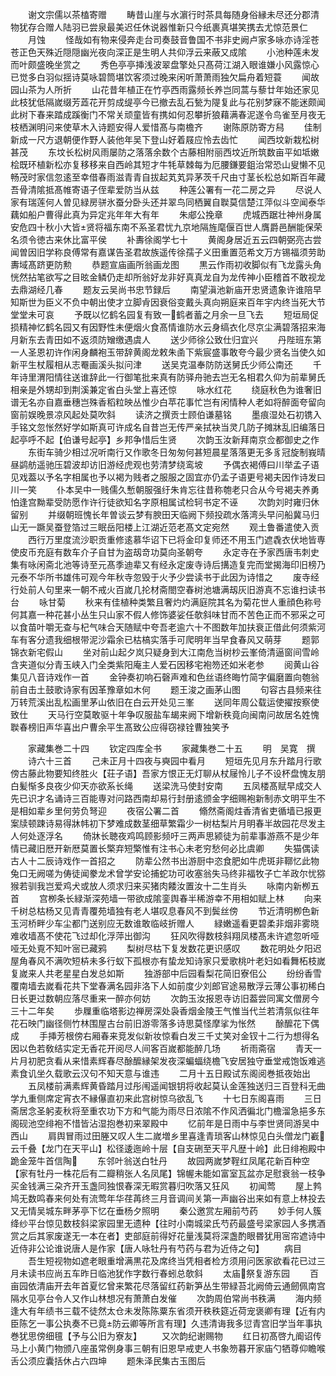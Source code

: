 <!-- { "loadSidebar": true } -->
　　谢文宗儒以茶榼寄赠
　　畴昔山崖与水濵行时茶具每随身俗縁未尽还分郡清物犹存合赠人陆羽已尝泉最美迟任休说器惟新只今纸裹真堪笑携去尤惊范景仁
　　月蚀
　　怪哉如有物来侵奔走台司奏鼓音鲁国不书非史阙卢家多咏亦诗淫苍苍正色天殊近隠隠幽光夜向深正是生明人共仰浮云来蔽又成隂
　　小池种莲未发而叶颇盛晚坐赏之
　　秀色亭亭挿浅波翠盘擎处只髙荷江湖入眼谁嫌小风露惊心已觉多白羽似揺诗莫咏碧筒堪饮客须过晚来闲听萧萧雨独欠扁舟着短蓑
　　闻故园山茶为人所折
　　山花昔年植正在竹亭西雨露频长养岂同蒿与藜廿年始还家见此枝犹低隔嵗缀芳蕋花开剪成缇亭今已撤去乱石甃为隄复此与花别梦寐不能迷颇闻此树下春来踏成蹊衡门不常关顽童皆有携如何忍攀折狼藉满春泥遂令鸟雀至月夜无枝栖渊明问来使草木入诗题安得人爱惜髙与南檐齐
　　谢陈原防寄方舄
　　佳制新成一尺方退朝便作野人装他年吴下登山好着屐应怜去齿忙
　　闻西坟新栽松树甚茂
　　东坟长松树风雨屡防之落落余数个古藤相附丽西坟近所筑数亩平如坻嫩桧既环植新松亦复移移来自西岭其短才牛牦草棘每为厄腰鎌要鉏治常恐山叟懒不见畅茂时家信忽逺至幸借春雨滋青青自拔起芄芄异茅茨千尺由寸茎长松总如斯百年藏吾骨清隂抵髙帷寄语子侄辈爱防当从兹
　　种莲公署有一花二房之异
　　尽说人家有瑞莲何人曽见緑房骈氷蚕分卧头还并翠鸟同栖翼自聫莫信楚江萍似斗空闻泰华藕如船户曹得此真为异定兆年年大有年
　　朱郕公挽章
　　虎城西踞壮神州身属安危四十秋小大皆贤将福东南不系圣君忧九京地隔旌麾偃百世人膺爵邑酬能保荣名须令徳古来休比富平侯
　　补夀徐阁学七十
　　黄阁身居近五云四朝弼亮古尝闻曽因旧学称良傅常有嘉谋告圣君故族遥传徐孺子义田重置范希文万方锡福须劳助夀域髙跻更防勲
　　恭题宣庙画所翁画龙图
　　黒云作雨初收脚似有飞龙露头角恍然拈笔欲写之目昡金鳞仍走却所翁好龙非好真真龙自为龙传神小臣稽首不敢视龙去鼎湖经几春
　　题友云吴尚书忠节録后
　　南望滇池新庙开忠贤遗象许谁陪早知斯世为臣义不负中朝出使才立脚肻因衰俗变戴头真向朔庭来百年宇内终当死大节堂堂未可哀
　　予既以忆鹤名园复有致一鹤者蓄之月余一旦飞去
　　短垣局促损精神忆鹤名园又有因野性未便烟火食髙情谁防水云身缟衣化尽京尘满碧落招来海月新东去青田如不返须防矰缴遇虞人
　　送少师徐公致仕归宜兴
　　丹陛班东第一人圣恩初许作闲身麟袍玉带辞黄阁龙敕朱圅下紫宸盛事敢夸今最少贤名当使久如新平生杖履相从志罨画溪头拟问津
　　送吴克温奉防防送舅氏少师公南还
　　千年诗里渭阳情往送谁辞此一行御笔批来真有防驿舟驰去岂无名相君久仰为前辈舅氏相亲是外甥却到荆溪兼定省白头堂上喜还惊
　　咏水红花
　　绕庭秋色为谁奢旧谱无名亦自嘉垂穗岂殊香稻粒映丛惟少白苹花事忙岂有闲情种人老如将醉面夸留向窗前娱晚景凉风起处莫吹斜
　　读济之撰贡士顾伯谦墓铭
　　墨痕湿处石初镌入手铭文忽怅然好学如斯真可许成名自昔岂无传严亲拭袂当灵几防子摊牀乱旧编落日起亭呼不起【伯谦号起亭】乡邦争惜后生贤
　　次韵玉汝新拜南京佥都御史之作
　　东街车骑少相过况听南行又作歌冬日匆匆何甚短晨星落落更无多豸冠旋制峩晴昼鹢舫遥驰压碧波却访旧游经虎观也劳清梦绕鸾坡
　　予偶衣褐傅曰川举孟子语见戏葢以予名字相属也予以褐为贱者之服服之固宜亦仍孟子语更号褐夫因作诗发曰川一笑
　　仆本吴中一贱儒久慙朝服强纡朱肯忘往昔称匏老只合从今号褐夫养勇怕逢宫黝辈受防愿作许行徒欲知名字原相属试检轲书定不诬
　　次韵刘时雍归休留别
　　并缀朝班愧长年曽谈云梦有腴田天临阙下频投疏水落湾头早问船冀马归山无一蹶吴蚕登箔过三眠岳阳楼上江湖近范老髙文定宛然
　　观土鲁番遣使入贡
　　西行万里度流沙职贡重修逺慕华诏下已将金印复师还不用玉门遮毳衣伏地皆専使皮币充庭有数车介子自甘为盗刼竒功莫向圣朝夸
　　永定寺在予家西唐韦刺史集有咏闲斋北池等诗至元髙季迪辈又有经永定废寺诗后搆造复完而堂揭海印旧榜乃元泰不华所书雄伟可观今年秋寺忽毁于火予少尝读书于此因为诗惜之
　　废寺经行处前人句里来一朝不戒火百嵗几抡材斋閤空春树池塘满刼灰旧游真不忘谁扫读书台
　　咏甘菊
　　秋来有佳植种类繁且奢灼灼满庭院其名为菊花世人重顔色称号何其嘉一种花甚小丛生只山家不假人修饰婆娑任欹斜味甘而不苦色正而不邪采之可以食苗叶嚼无查与杞气味合天随赋中夸吾老逾六十不图数年加扶衰正借此何须紫河车有客分遗我细根带泥沙霜余已枯槁实落手可爬明年当早食春风又萌芽
　　题郭锦衣新宅假山
　　坐对前山起夕岚只疑身到大江南危当树杪云峯倚清逼窗间雪岭含夹道似分青玉峡入门全类紫阳庵主人爱石因移宅袍笏还如米老参
　　阅黄山谷集见八音诗戏作一首
　　金钟奏初响石磬声难和色丝语终晦竹简字偏磨置向匏翁前自击土鼓歌诗家有因革豫章如木何
　　题王浚之画茅山图
　　句容古县频来往万转荒溪出乱松画里茅山依旧在白云开处见三峯
　　送同年周公载运使擢按察使致仕
　　天马行空莫敢驱十年争叹服盐车朅来阙下增新秩竟向闽南问故居名姓愧聫春榜旧声华喜出户曹余平生髙致公应得窃禄铨曹独笑予




　　家藏集巻二十四
　　钦定四库全书
　　家藏集巻二十五
　　明　吴寛　撰
　　诗六十三首
　　己未正月十四夜与奭园中看月
　　短垣先见月东升踏月行歌傍古藤此物要知终胜火【荘子语】吾家方恨正无灯聊从杖屦怜儿子不设杯盘愧友朋白髪惭多良夜少仰天亦欲系长绳
　　送梁洗马使封安南
　　五凤楼髙赋早成交人先已识才名诵诗三百能専对问路西南却易行封册逺颁金字细赐袍新制赤文明平生不是相如辈乡里何劳负弩迎
　　夜宿公署二首
　　翛然斋阁炷香清省吏循墙已报更案牍顿踈诗易得牀帏初下梦难成数茎细草繁霜少一树枯梨片月明春半故园花尽发主人何处逐浮名
　　倚牀长聴夜鸡鸣顾影频吁三两声思颍徒为前辈事游燕不是少年情已藏旧厯开新厯莫置长檠弃短檠惟有注书心未老穷愁何必比虞卿
　　失猫偶读古人十二辰诗戏作一首招之
　　防辈公然书出游厨中恣食肥如牛虎斑非鞹忆此物兔口无阙嗟为俦徒闻豢龙术曾学安论捕蛇功可收塞翁失马终非福牧子亡羊政尔忧猕猴若驯我岂爱鸡犬或放人须求归来买猪肉餧汝置汝十二生肖头
　　咏南内新栁五首
　　宫栁条长緑渐深苑墙一带欲成隂銮舆春半稀游幸不用相如赋上林
　　向来千树总枯杨又见青青覆苑墙独有老人堪叹息春风不到鬓丝傍
　　节近清明栁色新玉河桥畔少车尘都门送别应无数谁敢临岐折赠人
　　緑嫩遥看更碧柔非烟非雾晓难收墙髙不使花飞过却化浮萍出御沟
　　狂风吹得数枝斜翔凤楼髙未许遮忽听哑哑无处覔不知叶宻已藏鸦
　　梨树尽枯下复发数花更识感叹
　　数花明处夕阳迟屋角春风不满吹短枿未多行蚁下孤根亦有蛰龙知诗家只爱歌桃叶老妇如看舞柘枝嵗复嵗来人共老星星白发总如斯
　　独游部中后园看梨花简旧寮佀公
　　纷纷香雪覆南墙去嵗看花共下堂春满名园非洛下人如前度少刘郎官途易散浮云薄公事初稀白日长更过数朝应落尽重来一醉亦何妨
　　次韵玉汝报恩寺访旧葢尝同寓文僧房今三十二年矣
　　歩屧重临塔影边禅房深处袅香烟金陵王气惟当代兰若清氛似往年花石映门幽径侧竹林围屋古台前旧游零落多诗思莫怪摩挲为怅然
　　酴醿花下偶成
　　手挿芳根傍右厢春来竞发似新妆惊看白发三千丈笑对金钗十二行为想得名因以色若敎结实定无香花开阅尽人间客百嵗都能醉几场
　　祈雨斋宿
　　青天一片月初肥贪看从来惜素辉春尽酴醿縁架发夜深蝙蝠绕檐飞安居独守垂堂戒饱饭难逃素食讥坐久载歌云汉句不知天意与谁违
　　二月十五日殿试东阁阅巻抵夜始出
　　五凤楼前满素辉黄昏踏月过彤闱遥闻银钥将收起莫认金莲独送归三百登科无曲学九重侧席定宵衣不縁儤直初来此宫树惊乌欲乱飞
　　十七日东阁喜雨
　　三日斋居念圣躬麦秋将至重农功下方和气能为雨尽日浓隂不作风洒徧北门檐溜急挹多东阁砚池空绯袍不惜皆沾湿抱巻初来翠殿中
　　忆前年是日雨中与李世贤同游吴中西山
　　肩舆冒雨过田塍又叹人生二嵗増乡里喜逢青琐客山林惊见白头僧龙门嶻云千叠【龙门在天平山】松径逶迤岭十层【自支硎至天平凡歴十岭】此日绯袍殿中跪金笼牛首信陶
　　东邻叶翁送白牡丹
　　故园两嵗梦鞓红凤尾花新百种空【家有牡丹一株花后有二瓣稍张人名凤尾】锦幄未能如富室瓦盆亦足慰衰翁一枝争买金钱满三朶齐开玉盏同独恨春深无暇赏暮归吹落又狂风
　　初闻莺
　　屋上鹁鸠无数鸣春来何处有流莺年华荏苒终三月音调间关第一声幽谷出来如有意上林投去又无情吴城东畔茅亭下忆在垂杨夕照明
　　秦公邀赏左厢前芍药
　　妙手何人簇绛纱平台惊见数枝斜梁家园里无遗种【往时小南城梁氏芍药最盛号梁家园人多携酒赏之后其家废遂无一本在者】吏部庭前得好花量浅莫将深盏酌眼昬犹用宻帘遮诗中近侍非公论谁说唐人是作家【唐人咏牡丹有芍药与君为近侍之句】
　　病目
　　吾生短视物如遮老眼重增满黒花及席终当凭相者检方须用问医家欲看花已过三月未读书应尚五车昨日临池犹作字数行春蚓总欹斜
　　太庙祭复游东园
　　百亩园依清庙开去年首夏忆曾来繁花尽落留红药新笋丛生带緑苔北阙倚云通劒佩南宫隔水见亭台令人又作山林想况有萧萧白发催
　　次韵周伯常尚书秩满
　　海内频逢大有年绩书三载不徒然太仓未发陈陈粟东省须开秩秩筵近荷宠褒卿有理【近有内臣陈乞一事公执奏不已竟防云卿等所言有理】久违清诲我多愆青宫旧学当年事执巻犹思傍细氊【予与公旧为寮友】
　　又次韵纪谢赐物
　　红日初髙啓九阍诏传马上小黄门物颁八座虽常例身事三朝有旧恩早戒吏人书象笏暮开家庙勺牺尊仰瞻喉舌公须应囊括休占六四坤
　　题朱泽民集古玉图后
